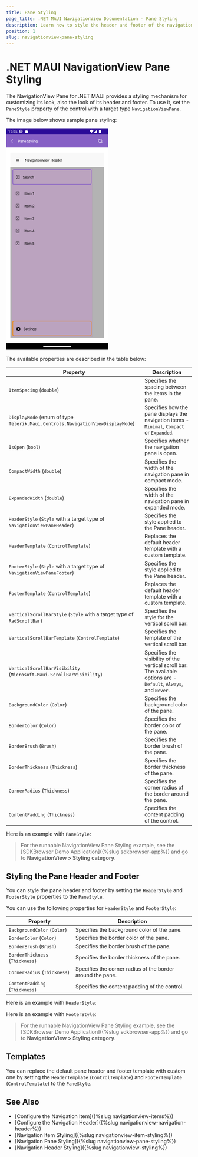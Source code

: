 ```yaml
---
title: Pane Styling
page_title: .NET MAUI NavigationView Documentation - Pane Styling
description: Learn how to style the header and footer of the navigation pane in the .NET MAUI NavigationView control.
position: 1
slug: navigationview-pane-styling
---
```


# .NET MAUI NavigationView Pane Styling

The NavigationView Pane for .NET MAUI provides a styling mechanism for customizing its look, also the look of its header and footer.
To use it, set the `PaneStyle` property of the control with a target type `NavigationViewPane`.

The image below shows sample pane styling:

![Telerik UI for .NET MAUI NavigationView Pane Styling](../images/navigationview-pane-styling.png)

The available properties are described in the table below:

| Property | Description |
| -------- | ----------- |
| `ItemSpacing` (`double`) | Specifies the spacing between the items in the pane. |
| `DisplayMode` (enum of type `Telerik.Maui.Controls.NavigationViewDisplayMode`) | Specifies how the pane displays the navigation items - `Minimal`, `Compact` or `Expanded`. |
| `IsOpen` (`bool`) | Specifies whether the navigation pane is open. |
| `CompactWidth` (`double`) | Specifies the width of the navigation pane in compact mode. |
| `ExpandedWidth` (`double`) | Specifies the width of the navigation pane in expanded mode. |
| `HeaderStyle` (`Style` with a target type of `NavigationViewPaneHeader`) | Specifies the style applied to the Pane header. |
| `HeaderTemplate` (`ControlTemplate`) | Replaces the default header template with a custom template. |
| `FooterStyle` (`Style` with a target type of `NavigationViewPaneFooter`) | Specifies the style applied to the Pane header. |
| `FooterTemplate` (`ControlTemplate`) | Replaces the default header template with a custom template. |
| `VerticalScrollBarStyle` (`Style` with a target type of `RadScrollBar`) | Specifies the style for the vertical scroll bar. |
| `VerticalScrollBarTemplate` (`ControlTemplate`) | Specifies the template of the vertical scroll bar. |
| `VerticalScrollBarVisibility` (`Microsoft.Maui.ScrollBarVisibility`) | Specifies the visibility of the vertical scroll bar. The available options are - `Default`, `Always`, and `Never`. |
| `BackgroundColor` (`Color`) | Specifies the background color of the pane. |
| `BorderColor` (`Color`) | Specifies the border color of the pane. |
| `BorderBrush` (`Brush`) | Specifies the border brush of the pane. |
| `BorderThickness` (`Thickness`) | Specifies the border thickness of the pane. |
| `CornerRadius` (`Thickness`) | Specifies the corner radius of the border around the pane. |
| `ContentPadding` (`Thickness`) | Specifies the content padding of the control. |

Here is an example with `PaneStyle`:

<snippet id='navigationview-pane-area-styling' />

> For the runnable NavigationView Pane Styling example, see the [SDKBrowser Demo Application]({%slug sdkbrowser-app%}) and go to **NavigationView > Styling category**.

## Styling the Pane Header and Footer 

You can style the pane header and footer by setting the `HeaderStyle` and `FooterStyle` properties to the `PaneStyle`.

You can use the following properties for `HeaderStyle` and `FooterStyle`:

| Property | Description |
| -------- | ----------- |
| `BackgroundColor` (`Color`) | Specifies the background color of the pane. |
| `BorderColor` (`Color`) | Specifies the border color of the pane. |
| `BorderBrush` (`Brush`) | Specifies the border brush of the pane. |
| `BorderThickness` (`Thickness`) | Specifies the border thickness of the pane. |
| `CornerRadius` (`Thickness`) | Specifies the corner radius of the border around the pane. |
| `ContentPadding` (`Thickness`) | Specifies the content padding of the control. |

Here is an example with `HeaderStyle`:

<snippet id='navigationview-pane-header-styling' />

Here is an example with `FooterStyle`:

<snippet id='navigationview-pane-footer-styling' />

> For the runnable NavigationView Pane Styling example, see the [SDKBrowser Demo Application]({%slug sdkbrowser-app%}) and go to **NavigationView > Styling category**.

## Templates

You can replace the default pane header and footer template with custom one by setting the `HeaderTemplate` (`ControlTemplate`) and `FooterTemplate` (`ControlTemplate`) to the `PaneStyle`.

## See Also

- [Configure the Navigation Item]({%slug navigationview-items%})
- [Configure the Navigation Header]({%slug navigationview-navigation-header%})
- [Navigation Item Styling]({%slug navigationview-item-styling%})
- [Navigation Pane Styling]({%slug navigationview-pane-styling%})
- [Navigation Header Styling]({%slug navigationview-styling%})